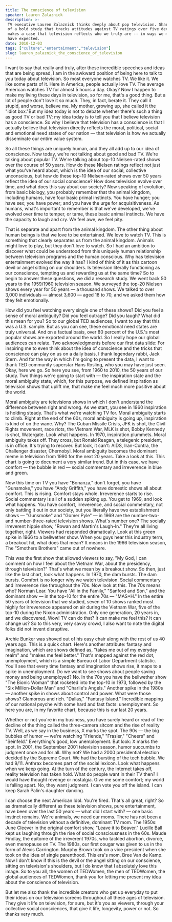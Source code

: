 ```yaml
---
title: The conscience of television
speaker: Lauren Zalaznick
description: >-
 TV executive Lauren Zalaznick thinks deeply about pop television. Sharing results
 of a bold study that tracks attitudes against TV ratings over five decades, she
 makes a case that television reflects who we truly are -- in ways we might not
 have expected.
date: 2010-12-03
tags: ["culture","entertainment","television"]
slug: lauren_zalaznick_the_conscience_of_television
---
```


I want to say that really and truly, after these incredible speeches and ideas that are
being spread, I am in the awkward position of being here to talk to you today about
television. So most everyone watches TV. We like it. We like some parts of it. Here in
America, people actually love TV. The average American watches TV for almost 5 hours a
day. Okay? Now I happen to make my living these days in television, so for me, that's a
good thing. But a lot of people don't love it so much. They, in fact, berate it. They call
it stupid, and worse, believe me. My mother, growing up, she called it the "idiot box."But
my idea today is not to debate whether there's such a thing as good TV or bad TV; my idea
today is to tell you that I believe television has a conscience. So why I believe that
television has a conscience is that I actually believe that television directly reflects
the moral, political, social and emotional need states of our nation — that television is
how we actually disseminate our entire value system.

So all these things are uniquely human, and they all add up to our idea of conscience. Now
today, we're not talking about good and bad TV. We're talking about popular TV. We're
talking about top-10 Nielsen-rated shows over the course of 50 years. How do these Nielsen
ratings reflect not just what you've heard about, which is the idea of our social,
collective unconscious, but how do these top-10 Nielsen-rated shows over 50 years reflect
the idea of our social conscience? How does television evolve over time, and what does
this say about our society? Now speaking of evolution, from basic biology, you probably
remember that the animal kingdom, including humans, have four basic primal instincts. You
have hunger; you have sex; you have power; and you have the urge for acquisitiveness. As
humans, what's important to remember is that we've developed, we've evolved over time to
temper, or tame, these basic animal instincts. We have the capacity to laugh and cry. We
feel awe, we feel pity.

That is separate and apart from the animal kingdom. The other thing about human beings is
that we love to be entertained. We love to watch TV. This is something that clearly
separates us from the animal kingdom. Animals might love to play, but they don't love to
watch. So I had an ambition to discover what could be understood from this uniquely human
relationship between television programs and the human conscious. Why has television
entertainment evolved the way it has? I kind of think of it as this cartoon devil or angel
sitting on our shoulders. Is television literally functioning as our conscience, tempting
us and rewarding us at the same time? So to begin to answer these questions, we did a
research study. We went back 50 years to the 1959/1960 television season. We surveyed the
top-20 Nielsen shows every year for 50 years — a thousand shows. We talked to over 3,000
individuals — almost 3,600 — aged 18 to 70, and we asked them how they felt
emotionally.

How did you feel watching every single one of these shows? Did you feel a sense of moral
ambiguity? Did you feel outrage? Did you laugh? What did this mean for you? So to our
global TED audiences, I want to say that this was a U.S. sample. But as you can see, these
emotional need states are truly universal. And on a factual basis, over 80 percent of the
U.S.'s most popular shows are exported around the world. So I really hope our global
audiences can relate. Two acknowledgments before our first data slide: For inspiring me to
even think about the idea of conscience and the tricks that conscience can play on us on a
daily basis, I thank legendary rabbi, Jack Stern. And for the way in which I'm going to
present the data, I want to thank TED community superstar Hans Rosling, who you may have
just seen. Okay, here we go. So here you see, from 1960 to 2010, the 50 years of our study.
Two things we're going to start with — the inspiration state and the moral ambiguity
state, which, for this purpose, we defined inspiration as television shows that uplift me,
that make me feel much more positive about the world.

Moral ambiguity are televisions shows in which I don't understand the difference between
right and wrong. As we start, you see in 1960 inspiration is holding steady. That's what
we're watching TV for. Moral ambiguity starts to climb. Right at the end of the 60s, moral
ambiguity is going up, inspiration is kind of on the wane. Why? The Cuban Missile Crisis,
JFK is shot, the Civil Rights movement, race riots, the Vietnam War, MLK is shot, Bobby
Kennedy is shot, Watergate. Look what happens. In 1970, inspiration plummets. Moral
ambiguity takes off. They cross, but Ronald Reagan, a telegenic president, is in office.
It's trying to recover. But look, it can't: AIDS, Iran-Contra, the Challenger disaster,
Chernobyl. Moral ambiguity becomes the dominant meme in television from 1990 for the next
20 years. Take a look at this. This chart is going to document a very similar trend. But in
this case, we have comfort — the bubble in red — social commentary and irreverence in blue
and green.

Now this time on TV you have "Bonanza," don't forget, you have "Gunsmoke," you have "Andy
Griffith," you have domestic shows all about comfort. This is rising. Comfort stays whole.
Irreverence starts to rise. Social commentary is all of a sudden spiking up. You get to
1969, and look what happens. You have comfort, irreverence, and social commentary, not
only battling it out in our society, but you literally have two establishment shows —
"Gunsmoke" and "Gomer Pyle" — in 1969 are the number-two- and number-three-rated
television shows. What's number one? The socially irreverent hippie show, "Rowan and
Martin's Laugh-In." They're all living together, right. Viewers had responded
dramatically. Look at this green spike in 1966 to a bellwether show. When you guys hear
this industry term, a breakout hit, what does that mean? It means in the 1966 television
season, The "Smothers Brothers" came out of nowhere.

This was the first show that allowed viewers to say, "My God, I can comment on how I feel
about the Vietnam War, about the presidency, through television?" That's what we mean by a
breakout show. So then, just like the last chart, look what happens. In 1970, the dam
bursts. The dam bursts. Comfort is no longer why we watch television. Social commentary
and irreverence rise throughout the 70s. Now look at this. The 70s means who? Norman Lear.
You have "All in the Family," "Sanford and Son," and the dominant show — in the top-10 for
the entire 70s — "MAS*H." In the entire 50 years of television that we studied, seven of
10 shows ranked most highly for irreverence appeared on air during the Vietnam War, five
of the top-10 during the Nixon administration. Only one generation, 20 years in, and we
discovered, Wow! TV can do that? It can make me feel this? It can change us? So to this
very, very savvy crowd, I also want to note the digital folks did not invent
disruptive.

Archie Bunker was shoved out of his easy chair along with the rest of us 40 years ago. This
is a quick chart. Here's another attribute: fantasy and imagination, which are shows
defined as, "takes me out of my everyday realm" and "makes me feel better." That's mapped
against the red dot, unemployment, which is a simple Bureau of Labor Department statistic.
You'll see that every time fantasy and imagination shows rise, it maps to a spike in
unemployment. Do we want to see shows about people saving money and being unemployed? No.
In the 70s you have the bellwether show "The Bionic Woman" that rocketed into the top-10
in 1973, followed by the "Six Million-Dollar Man" and "Charlie's Angels." Another spike in
the 1980s — another spike in shows about control and power. What were those shows?
Glamorous and rich. "Dallas," "Fantasy Island." Incredible mapping of our national psyche
with some hard and fast facts: unemployment. So here you are, in my favorite chart, because
this is our last 20 years.

Whether or not you're in my business, you have surely heard or read of the decline of the
thing called the three-camera sitcom and the rise of reality TV. Well, as we say in the
business, X marks the spot. The 90s — the big bubbles of humor — we're watching "Friends,"
"Frasier," "Cheers" and "Seinfeld." Everything's good, low unemployment. But look: X marks
the spot. In 2001, the September 2001 television season, humor succumbs to judgment once
and for all. Why not? We had a 2000 presidential election decided by the Supreme Court. We
had the bursting of the tech bubble. We had 9/11. Anthrax becomes part of the social
lexicon. Look what happens when we keep going. At the turn of the century, the Internet
takes off, reality television has taken hold. What do people want in their TV then? I
would have thought revenge or nostalgia. Give me some comfort; my world is falling apart.
No, they want judgment. I can vote you off the island. I can keep Sarah Palin's daughter
dancing.

I can choose the next American Idol. You're fired. That's all great, right? So as
dramatically different as these television shows, pure entertainment, have been over the
last 50 years — what did I start with? — one basic instinct remains. We're animals, we
need our moms. There has not been a decade of television without a definitive, dominant TV
mom. The 1950s: June Cleever in the original comfort show, "Leave it to Beaver." Lucille
Ball kept us laughing through the rise of social consciousness in the 60s. Maude Findlay,
the epitome of the irreverent 1970s, who tackled abortion, divorce, even menopause on TV.
The 1980s, our first cougar was given to us in the form of Alexis Carrington. Murphy Brown
took on a vice president when she took on the idea of single parenthood. This era's mom,
Bree Van de Kamp. Now I don't know if this is the devil or the angel sitting on our
conscience, sitting on television's shoulders, but I do know that I absolutely love this
image. So to you all, the women of TEDWomen, the men of TEDWomen, the global audiences of
TEDWomen, thank you for letting me present my idea about the conscience of
television.

But let me also thank the incredible creators who get up everyday to put their ideas on
our television screens throughout all these ages of television. They give it life on
television, for sure, but it's you as viewers, through your collective social consciences,
that give it life, longevity, power or not. So thanks very much.

<!--
ad_duration=3.33
event="TEDWomen 2010"
external_start_time=0
intro_duration=11.82
is_subtitle_required="False"
is_talk_featured="True"
language="en"
language_swap="False"
native_language="en"
number_of_related_talks=6
number_of_speakers=1
number_of_subtitled_videos=31
number_of_tags=3
number_of_talk_download_languages=31
number_of_talk_more_resources=0
number_of_talk_recommendations=0
number_of_talks_take_actions=0
post_ad_duration=0.83
published_timestamp="2011-09-16 15:12:27"
recording_date="2010-12-03"
speaker_description="Media executive"
speaker_is_published=1
speaker_name="Lauren Zalaznick"
talk_name="The conscience of television"
talks_tags=["culture","entertainment","television"]
url_audio="https://download.ted.com/talks/LaurenZalaznick_2010W.mp3?apikey=acme-roadrunner"
url_photo_speaker="https://pe.tedcdn.com/images/ted/03c26dd72c6c52090e2e95b114cafd923196dbfd_254x191.jpg"
url_photo_talk="https://pe.tedcdn.com/images/ted/96e412ca73275c71b912f19e27d634aba1086e3a_800x600.jpg"
url_webpage="https://www.ted.com/talks/lauren_zalaznick_the_conscience_of_television"
video_type_name="TED Stage Talk"
-->